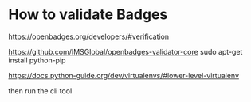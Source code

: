 How to validate Badges
======================

https://openbadges.org/developers/#verification

https://github.com/IMSGlobal/openbadges-validator-core
sudo apt-get install python-pip

https://docs.python-guide.org/dev/virtualenvs/#lower-level-virtualenv

then run the cli tool
